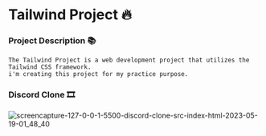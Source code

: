 # Tailwind Project 🔥

### Project Description 📚
```
The Tailwind Project is a web development project that utilizes the Tailwind CSS framework.
i'm creating this project for my practice purpose.

```

### Discord Clone 🎞
![screencapture-127-0-0-1-5500-discord-clone-src-index-html-2023-05-19-01_48_40](https://github.com/thezeeshann/Tailwind-Project/assets/88139550/fc17bc96-ad59-41d3-b653-270dfb17e39f)
